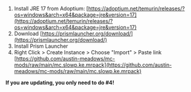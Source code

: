 1. Install JRE 17 from Adoptium: [https://adoptium.net/temurin/releases/?os=windows&arch=x64&package=jre&version=17](https://adoptium.net/temurin/releases/?os=windows&arch=x64&package=jre&version=17)
2. Download [https://prismlauncher.org/download/](https://prismlauncher.org/download/)
3. Install Prism Launcher
4. Right Click > Create Instance > Choose "Import" > Paste link [https://github.com/austin-meadows/mc-mods/raw/main/mc.slowp.ke.mrpack](https://github.com/austin-meadows/mc-mods/raw/main/mc.slowp.ke.mrpack)

**If you are updating, you only need to do #4!**
